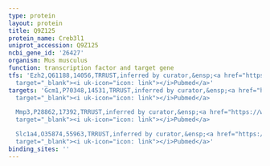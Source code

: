 ```yaml
---
type: protein
layout: protein
title: Q9Z125
protein_name: Creb3l1
uniprot_accession: Q9Z125
ncbi_gene_id: '26427'
organism: Mus musculus
function: transcription factor and target gene
tfs: 'Ezh2,Q61188,14056,TRRUST,inferred by curator,&ensp;<a href="https://www.ncbi.nlm.nih.gov/pubmed/?term=25359725%5Buid%5D"
  target="_blank"><i uk-icon="icon: link"></i>Pubmed</a>'
targets: 'Gcm1,P70348,14531,TRRUST,inferred by curator,&ensp;<a href="https://www.ncbi.nlm.nih.gov/pubmed/?term=22828627%5Buid%5D"
  target="_blank"><i uk-icon="icon: link"></i>Pubmed</a>

  Mmp3,P28862,17392,TRRUST,inferred by curator,&ensp;<a href="https://www.ncbi.nlm.nih.gov/pubmed/?term=25359725%5Buid%5D"
  target="_blank"><i uk-icon="icon: link"></i>Pubmed</a>

  Slc1a4,O35874,55963,TRRUST,inferred by curator,&ensp;<a href="https://www.ncbi.nlm.nih.gov/pubmed/?term=17617614%5Buid%5D"
  target="_blank"><i uk-icon="icon: link"></i>Pubmed</a>'
binding_sites: ''
---
```

